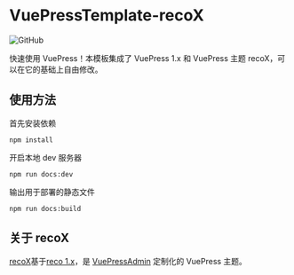 # VuePressTemplate-recoX

![GitHub](https://img.shields.io/github/license/shadowfish07/VuePressTemplate-recox)

快速使用 VuePress！本模板集成了 VuePress 1.x 和 VuePress 主题 recoX，可以在它的基础上自由修改。

## 使用方法

首先安装依赖

```
npm install
```

开启本地 dev 服务器

```
npm run docs:dev
```

输出用于部署的静态文件

```
npm run docs:build
```

## 关于 recoX

[recoX](https://github.com/shadowfish07/vuepress-theme-recoX)基于[reco 1.x](https://github.com/vuepress-reco/vuepress-theme-reco-1.x)，是 [VuePressAdmin](https://github.com/shadowfish07/VuePressAdmin-backend) 定制化的 VuePress 主题。
